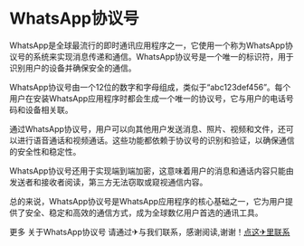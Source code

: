 # WhatsApp协议号

WhatsApp是全球最流行的即时通讯应用程序之一，它使用一个称为WhatsApp协议号的系统来实现消息传递和通信。WhatsApp协议号是一个唯一的标识符，用于识别用户的设备并确保安全的通信。

WhatsApp协议号由一个12位的数字和字母组成，类似于“abc123def456”。每个用户在安装WhatsApp应用程序时都会生成一个唯一的协议号，它与用户的电话号码和设备相关联。

通过WhatsApp协议号，用户可以向其他用户发送消息、照片、视频和文件，还可以进行语音通话和视频通话。这些功能都依赖于协议号的识别和验证，以确保通信的安全性和稳定性。

WhatsApp协议号还用于实现端到端加密，这意味着用户的消息和通话内容只能由发送者和接收者阅读，第三方无法窃取或窥视通信内容。

总的来说，WhatsApp协议号是WhatsApp应用程序的核心基础之一，它为用户提供了安全、稳定和高效的通信方式，成为全球数亿用户首选的通讯工具。

更多 关于WhatsApp协议号 请通过✈与我们联系，感谢阅读,谢谢！[点这✈里联系](https://ss.k02.cc)